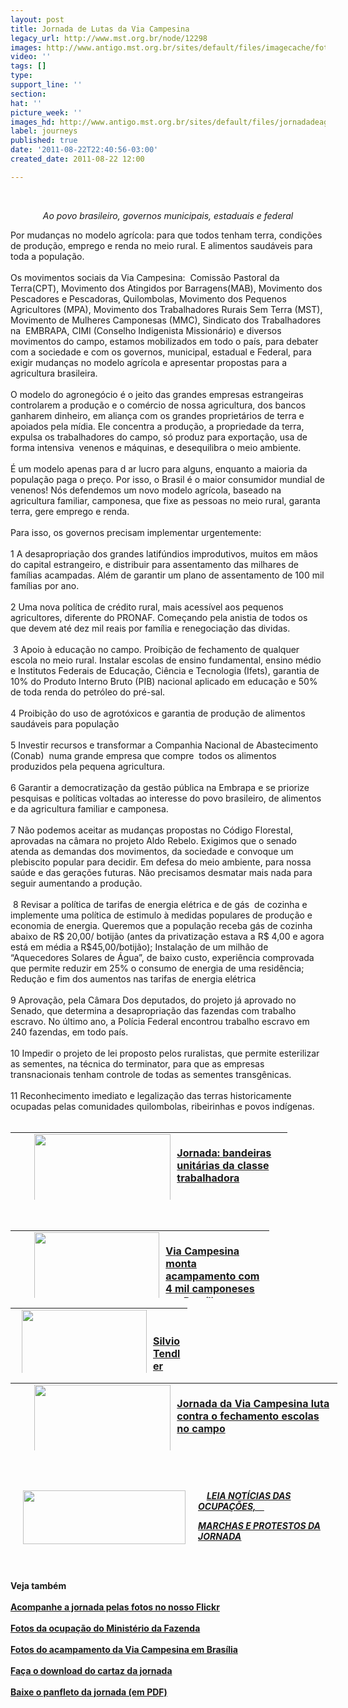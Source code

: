 ```yaml
---
layout: post
title: Jornada de Lutas da Via Campesina
legacy_url: http://www.mst.org.br/node/12298
images: http://www.antigo.mst.org.br/sites/default/files/imagecache/foto_destaque/jornadadeagosto_site1.jpg
video: ''
tags: []
type: 
support_line: ''
section: 
hat: ''
picture_week: ''
images_hd: http://www.antigo.mst.org.br/sites/default/files/jornadadeagosto_site1.jpg
label: journeys
published: true
date: '2011-08-22T22:40:56-03:00'
created_date: 2011-08-22 12:00

---
```

<p style="text-align: center;">&nbsp;</p><p style="text-align: center;"><em>Ao povo brasileiro, governos municipais, estaduais e federal</em></p><p>Por  mudanças no modelo agrícola: para que todos tenham terra, condições de  produção, emprego e renda no meio rural. E alimentos saudáveis para toda  a população. <br><br>Os movimentos sociais da Via Campesina:&nbsp; Comissão  Pastoral da Terra(CPT), Movimento dos Atingidos por Barragens(MAB),  Movimento dos Pescadores e Pescadoras, Quilombolas, Movimento dos  Pequenos Agricultores (MPA), Movimento dos Trabalhadores Rurais Sem  Terra (MST), Movimento de Mulheres Camponesas (MMC), Sindicato dos  Trabalhadores na&nbsp; EMBRAPA, CIMI (Conselho Indigenista Missionário) e  diversos movimentos do campo, estamos mobilizados em todo o país, para  debater com a sociedade e com os governos, municipal, estadual e  Federal, para exigir mudanças no modelo agrícola e apresentar propostas  para a agricultura brasileira.<br><br>O modelo do agronegócio é o jeito  das grandes empresas estrangeiras controlarem a produção e o comércio de  nossa agricultura, dos bancos ganharem dinheiro, em aliança com os  grandes proprietários de terra e apoiados pela mídia. Ele concentra a  produção, a propriedade da terra, expulsa os trabalhadores do campo, só  produz para exportação, usa de forma intensiva&nbsp; venenos e máquinas, e  desequilibra o meio ambiente. <br><br>É um modelo apenas para d ar lucro  para alguns, enquanto a maioria da população paga o preço. Por isso, o  Brasil é o maior consumidor mundial de venenos! Nós defendemos um novo  modelo agrícola, baseado na agricultura familiar, camponesa, que fixe as  pessoas no meio rural, garanta terra, gere emprego e renda. <br><br>Para isso, os governos precisam implementar urgentemente:<br><br>1  A desapropriação dos grandes latifúndios improdutivos, muitos em mãos  do capital estrangeiro, e distribuir para assentamento das milhares de  famílias acampadas. Além de garantir um plano de assentamento de 100 mil  famílias por ano.<br><br>2 Uma nova política de crédito rural, mais  acessível aos pequenos agricultores, diferente do PRONAF. Começando pela  anistia de todos os que devem até dez mil reais por família e  renegociação das dividas.<br><br>&nbsp;3 Apoio à educação no campo. Proibição  de fechamento de qualquer escola no meio rural. Instalar escolas de  ensino fundamental, ensino médio e Institutos Federais de Educação,  Ciência e Tecnologia (Ifets), garantia de 10% do Produto Interno Bruto  (PIB) nacional aplicado em educação e 50% de toda renda do petróleo do  pré-sal.<br><br>4 Proibição do uso de agrotóxicos e garantia de produção de alimentos saudáveis para população<br><br>5  Investir recursos e transformar a Companhia Nacional de Abastecimento  (Conab)&nbsp; numa grande empresa que compre&nbsp; todos os alimentos produzidos  pela pequena agricultura.<br><br>6 Garantir a democratização da gestão  pública na Embrapa e se priorize pesquisas e políticas voltadas ao  interesse do povo brasileiro, de alimentos e da agricultura familiar e  camponesa.<br><br>7 Não podemos aceitar as mudanças propostas no Código  Florestal, aprovadas na câmara no projeto Aldo Rebelo. Exigimos que o  senado atenda as demandas dos movimentos, da sociedade e convoque um  plebiscito popular para decidir. Em defesa do meio ambiente, para nossa  saúde e das gerações futuras. Não precisamos desmatar mais nada para  seguir aumentando a produção.<br><br>&nbsp;8 Revisar a política de tarifas de  energia elétrica e de gás&nbsp; de cozinha e&nbsp; implemente uma política de  estimulo à medidas populares de produção e economia de energia. Queremos  que a população receba gás de cozinha abaixo de R$ 20,00/ botijão  (antes da privatização estava a R$ 4,00 e agora está em média a  R$45,00/botijão); Instalação de um milhão de “Aquecedores Solares de  Água”, de baixo custo, experiência comprovada que permite reduzir em 25%  o consumo de energia de uma residência; Redução e fim dos aumentos nas  tarifas de energia elétrica <br><br>9 Aprovação, pela Câmara Dos  deputados, do projeto já aprovado no Senado, que determina a  desapropriação das fazendas com trabalho escravo. No último ano, a  Polícia Federal encontrou trabalho escravo em 240 fazendas, em todo  país.<br><br>10 Impedir o projeto de lei proposto pelos ruralistas, que  permite esterilizar as sementes, na técnica do terminator, para que as  empresas transnacionais tenham controle de todas as sementes  transgênicas.<br><br>11 Reconhecimento imediato e legalização das terras  historicamente ocupadas pelas comunidades quilombolas, ribeirinhas e  povos indígenas.<br>&nbsp;&nbsp;</p><table class="views-view-grid" style="width: 523px; height: 108px;"><tbody><tr class="row-1 
row-first row-last"><td class="col-2"><div class="views-field-title">&nbsp;</div></td>                    <td class="col-3"><div class="views-field-field-foto-fid"><a href="../../../../../Jornada-defende-bandeiras-unitarias-da-classe-trabalhadora"><img alt="" src="http://www.antigo.mst.org.br/sites/default/files/manifestacao.jpg?1314062971" class="imagecache imagecache-foto_materia_capa imagecache-default 
imagecache-foto_materia_capa_default" align="left" height="109" hspace="10" width="218"></a><strong><a href="../../../../../Via-Campesina-monta-acampamento-nacional-com-4-mil-camponeses-em-Brasilia"><br></a></strong></div><div class="views-field-field-foto-fid"><a href="../../../../../Jornada-defende-bandeiras-unitarias-da-classe-trabalhadora"><strong>Jornada: bandeiras unitárias da classe trabalhadora</strong></a></div></td></tr></tbody></table>                   <div class="views-field-field-foto-fid"><span class="field-content"><a href="../../../../../Silvio-Tendler-lanca-documentario-sobre-agrotoxicos-em-Brasilia"><br></a></span></div> <div class="views-field-title"><table class="views-view-grid" style="width: 523px; height: 108px;"><tbody><tr class="row-1 row-first row-last"><td class="col-2"><div class="views-field-title">&nbsp;</div></td>                   <td class="col-3"><div class="views-field-field-foto-fid"><a href="../../../../../Via-Campesina-monta-acampamento-nacional-com-4-mil-camponeses-em-Brasilia"><img alt="" src="http://www.antigo.mst.org.br/sites/default/files/mst%20em%20brasilia1.jpg?1313622814" class="imagecache imagecache-foto_materia_capa imagecache-default imagecache-foto_materia_capa_default" align="left" height="111" hspace="10" width="200"></a><strong><a href="../../../../../Via-Campesina-monta-acampamento-nacional-com-4-mil-camponeses-em-Brasilia"><br></a></strong><strong><a href="../../../../../Via-Campesina-monta-acampamento-nacional-com-4-mil-camponeses-em-Brasilia">Via Campesina monta <br>acampamento com 4 mil camponeses em Brasíli</a></strong></div></td></tr></tbody></table></div><div class="views-field-title"><div class="views-field-title"><table class="views-view-grid" style="width: 529px; height: 104px;"><tbody><tr class="row-1 row-first row-last">                   <td class="col-3"><div class="views-field-field-foto-fid"><span class="field-content"><a href="../../../../../Silvio-Tendler-lanca-documentario-sobre-agrotoxicos-em-Brasilia"><img alt="" src="http://www.antigo.mst.org.br/sites/default/files/veneno%20esta%20na%20mesa.jpg?1313610144" class="imagecache imagecache-foto_materia_capa imagecache-default imagecache-foto_materia_capa_default" align="left" height="111" hspace="10" width="200"></a></span></div>      <div class="views-field-title">&nbsp;</div><div class="views-field-title">&nbsp;</div><div class="views-field-title"><span class="field-content"><a href="../../../../../Silvio-Tendler-lanca-documentario-sobre-agrotoxicos-em-Brasilia"><strong>Silvio Tendler lança documentário </strong></a></span></div><div class="views-field-title"><span class="field-content"><a href="../../../../../Silvio-Tendler-lanca-documentario-sobre-agrotoxicos-em-Brasilia"><strong>sobre agrotóxicos em Brasília</strong></a></span></div></td></tr></tbody></table></div><div class="views-field-title"><div class="views-field-title"><table class="views-view-grid" style="width: 523px; height: 108px;"><tbody><tr class="row-1 
row-first row-last"><td class="col-2"><div class="views-field-title">&nbsp;</div></td>                    <td class="col-3"><div class="views-field-field-foto-fid"><a href="../../../../../node/12302"><img alt="" src="http://www.antigo.mst.org.br/sites/default/files/fechar_escola_0.jpg?1313764384" class="imagecache imagecache-foto_materia_capa imagecache-default 
imagecache-foto_materia_capa_default" align="left" height="109" hspace="10" width="218"></a><strong><a href="../../../../../Via-Campesina-monta-acampamento-nacional-com-4-mil-camponeses-em-Brasilia"><br></a></strong><strong><a href="../../../../../node/12302"><strong>Jornada  da Via  Campesina luta contra o fechamento escolas no campo</strong></a></strong></div></td></tr></tbody></table></div>                   <div class="views-field-field-foto-fid"><span class="field-content"><a href="../../../../../Silvio-Tendler-lanca-documentario-sobre-agrotoxicos-em-Brasilia"><br></a></span></div></div></div> <div class="views-field-title">&nbsp;</div><div class="views-field-title"><p><a target="_self" href="../../../../../taxonomy/term/972"><img alt="" src="http://www.antigo.mst.org.br/sites/default/files/images/Brasil02.jpg" align="left" height="86" hspace="20" width="260"></a></p> <p>&nbsp;<strong>&nbsp;&nbsp; </strong><a href="../../../../../taxonomy/term/972"><u><em><strong>LEIA NOTÍCIAS DAS OCUPAÇÕES, &nbsp; &nbsp; <br></strong></em></u></a></p> <p><a href="../../../../../taxonomy/term/972"><u><em><strong>MARCHAS E PROTESTOS DA JORNADA</strong></em></u></a></p> <p>&nbsp;</p></div><div class="views-field-title">&nbsp;</div><div class="views-field-title"><strong>Veja também</strong></div><div class="views-field-title">&nbsp;</div><div class="views-field-title"><a href="http://www.flickr.com/photos/mst_oficial" target="_blank"><strong>Acompanhe a jornada pelas fotos no nosso Flickr</strong></a></div><div class="views-field-title">&nbsp;</div><div class="views-field-title"><a target="_blank" href="http://agenciabrasil.ebc.com.br/galeria/2011-08-23/trabalhadores-sem-terra-ocupam-predio-do-ministerio-da-fazenda-em-brasilia"><strong>Fotos da ocupação do Ministério da Fazenda</strong></a></div><div class="views-field-title">&nbsp;</div><div class="views-field-title"><a target="_blank" href="http://agenciabrasil.ebc.com.br/galeria/2011-08-22/campesina-faz-acampamento-nacional-em-brasilia?foto=Agencia%20BrasilWDO_5499220811"><strong>Fotos do acampamento da Via Campesina em Brasília</strong></a></div><div class="views-field-title">&nbsp;</div><div class="views-field-title"><a href="http://www.antigo.mst.org.br/sites/default/files/cartaz_jornadadeagosto.jpg" onclick="window.open(this.href,'','resizable=no,location=no,menubar=no,scrollbars=no,status=no,toolbar=no,fullscreen=no,dependent=no,status'); return false"><strong>Faça o download do cartaz da jornada</strong></a></div><div class="views-field-title">&nbsp;</div><div class="views-field-title"><a href="http://www.antigo.mst.org.br/sites/default/files/Panfleto_Via_Campesina_A4.pdf" onclick="window.open(this.href,'','resizable=no,location=no,menubar=no,scrollbars=no,status=no,toolbar=no,fullscreen=no,dependent=no,status'); return false"><strong>Baixe o panfleto da jornada (em PDF)</strong></a></div><div class="views-field-title">&nbsp;</div><p>&nbsp;</p><p>&nbsp;</p><p>&nbsp;</p><p>&nbsp;</p>
